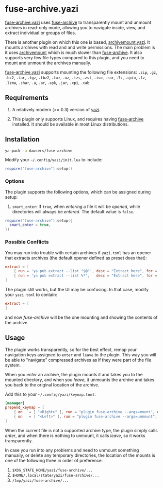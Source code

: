 # fuse-archive.yazi

[fuse-archive.yazi](https://github.com/dawsers/fuse-archive.yazi)
uses [fuse-archive](https://github.com/google/fuse-archive) to
transparently mount and unmount archives in read-only mode, allowing you to
navigate inside, view, and extract individual or groups of files.

There is another plugin on which this one is based,
[archivemount.yazi](https://github.com/AnirudhG07/archivemount.yazi). It
mounts archives with read and and write permissions. The main problem is it uses
[archivemount](https://github.com/cybernoid/archivemount) which is much slower
than [fuse-archive](https://github.com/google/fuse-archive).
It also supports very few file types compared to this plugin, and you need to
mount and unmount the archives manually.

[fuse-archive.yazi](https://github.com/dawsers/fuse-archive.yazi) supports
mounting the following file extensions: `.zip`, `.gz`, `.bz2`, `.tar`, `.tgz`,
`.tbz2`, `.txz`, `.xz`, `.tzs`, `.zst`, `.iso`, `.rar`, `.7z`, `.cpio`, `.lz`,
`.lzma`, `.shar`, `.a`, `.ar`, `.apk`, `.jar`, `.xpi`, `.cab`.

## Requirements

1. A relatively modern (>= 0.3) version of
[yazi](https://github.com/sxyazi/yazi).

2. This plugin only supports Linux, and requires having
[fuse-archive](https://github.com/google/fuse-archive) installed. It should be
available in most Linux distributions.

## Installation

```sh
ya pack -a dawsers/fuse-archive
```

Modify your `~/.config/yazi/init.lua` to include:

``` lua
require("fuse-archive"):setup()
```

### Options

The plugin supports the following options, which can be assigned during setup:

1. `smart_enter`: If `true`, when *entering* a file it will be *opened*, while
directories will always be *entered*. The default value is `false`.

``` lua
require("fuse-archive"):setup({
  smart_enter = true,
})
```

### Possible Conflicts

You may run into trouble with certain archives if `yazi.toml` has an opener
that extracts archives (the default opener defined as preset does that):

``` toml
extract = [
	{ run = 'ya pub extract --list "$@"', desc = "Extract here", for = "unix" },
	{ run = 'ya pub extract --list %*',   desc = "Extract here", for = "windows" },
]
```

The plugin still works, but the UI may be confusing.
In that case, modify your `yazi.toml` to contain:

``` toml
extract = [
]
```

and now *fuse-archive* will be the one mounting and showing the contents of the
archive.

## Usage

The plugin works transparently, so for the best effect, remap your navigation
keys assigned to `enter` and `leave` to the plugin. This way you will be able
to "navigate" compressed archives as if they were part of the file system.

When you *enter* an archive, the plugin mounts it and takes you to the mounted
directory, and when you *leave*, it unmounts the archive and takes you back to
the original location of the archive.

Add this to your `~/.config/yazi/keymap.toml`:

``` toml
[manager]
prepend_keymap = [
    { on   = [ "<Right>" ], run = "plugin fuse-archive --args=mount", desc = "Enter or Mount selected archive" },
    { on   = [ "<Left>" ], run = "plugin fuse-archive --args=unmount", desc = "Leave or Unmount selected archive" },
]
```

When the current file is not a supported archive type, the plugin simply calls
*enter*, and when there is nothing to unmount, it calls *leave*, so it works
transparently.

In case you run into any problems and need to unmount something manually, or
delete any temporary directories, the location of the mounts is one of the
following three in order of preference:

1. `$XDG_STATE_HOME/yazi/fuse-archive/...`
2. `$HOME/.local/state/yazi/fuse-archive/...`
3. `/tmp/yazi/fuse-archive/...`

